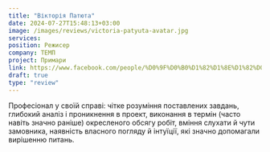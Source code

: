 ```yaml
---
title: "Вікторія Патюта"
date: 2024-07-27T15:48:13+03:00
image: /images/reviews/victoria-patyuta-avatar.jpg
services:
position: Режисер
company: ТЕМП
project: Примари
link: https://www.facebook.com/people/%D0%9F%D0%B0%D1%82%D1%8E%D1%82%D0%B0-%D0%92%D1%96%D0%BA%D1%82%D0%BE%D1%80%D1%96%D1%8F/pfbid0XoK25ZwLiWQBorn1aEQHRZA5a9svL53x8k8rLTY36czDZ3UNQB4EJnHYoAFdhktgl/
draft: true
type: "review"
---
```


Професіонал у своїй справі: чітке розуміння поставлених завдань, глибокий аналіз і проникнення в проект, виконання в термін (часто навіть значно раніше) окресленого обсягу робіт, вміння слухати й чути замовника, наявність власного погляду й інтуїції, які значно допомагали вирішенню питань. 